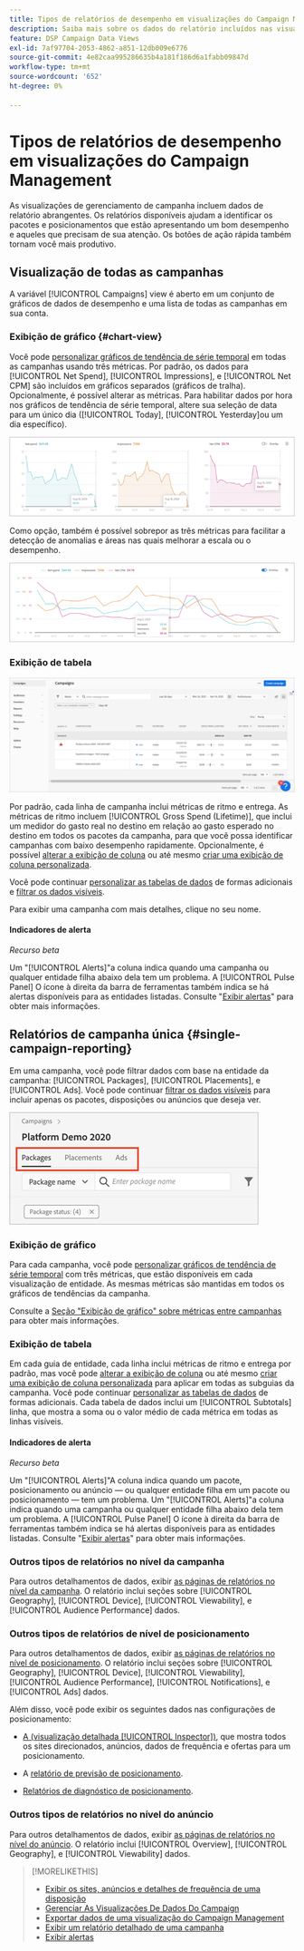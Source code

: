 ```yaml
---
title: Tipos de relatórios de desempenho em visualizações do Campaign Management
description: Saiba mais sobre os dados do relatório incluídos nas visualizações de gerenciamento de campanha.
feature: DSP Campaign Data Views
exl-id: 7af97704-2053-4862-a851-12db009e6776
source-git-commit: 4e82caa995286635b4a181f186d6a1fabb09847d
workflow-type: tm+mt
source-wordcount: '652'
ht-degree: 0%

---
```


# Tipos de relatórios de desempenho em visualizações do Campaign Management

As visualizações de gerenciamento de campanha incluem dados de relatório abrangentes. Os relatórios disponíveis ajudam a identificar os pacotes e posicionamentos que estão apresentando um bom desempenho e aqueles que precisam de sua atenção. Os botões de ação rápida também tornam você mais produtivo.

## Visualização de todas as campanhas

A variável [!UICONTROL Campaigns] view é aberto em um conjunto de gráficos de dados de desempenho e uma lista de todas as campanhas em sua conta.

### Exibição de gráfico {#chart-view}

Você pode [personalizar gráficos de tendência de série temporal](campaign-data-views-manage.md#data-visualizations-manage) em todas as campanhas usando três métricas. Por padrão, os dados para [!UICONTROL Net Spend], [!UICONTROL Impressions], e [!UICONTROL Net CPM] são incluídos em gráficos separados (gráficos de tralha). Opcionalmente, é possível alterar as métricas. Para habilitar dados por hora nos gráficos de tendência de série temporal, altere sua seleção de data para um único dia ([!UICONTROL Today], [!UICONTROL Yesterday]ou um dia específico).

![gráficos de tendência separados para três métricas](/help/dsp/assets/trend-chart-separate.png)

Como opção, também é possível sobrepor as três métricas para facilitar a detecção de anomalias e áreas nas quais melhorar a escala ou o desempenho.

![gráfico de tendências com sobreposição](/help/dsp/assets/trend-chart.png)

### Exibição de tabela

![Lista de campanhas](/help/dsp/assets/campaigns-list.png)

Por padrão, cada linha de campanha inclui métricas de ritmo e entrega. As métricas de ritmo incluem [!UICONTROL Gross Spend (Lifetime)], que inclui um medidor do gasto real no destino em relação ao gasto esperado no destino em todos os pacotes da campanha, para que você possa identificar campanhas com baixo desempenho rapidamente. Opcionalmente, é possível [alterar a exibição de coluna](campaign-data-views-manage.md#column-view-change) ou até mesmo [criar uma exibição de coluna personalizada](campaign-data-views-manage.md#column-view-create).

Você pode continuar [personalizar as tabelas de dados](campaign-data-views-manage.md#data-tables-manage) de formas adicionais e [filtrar os dados visíveis](campaign-data-views-manage.md#filter-data-tables).

Para exibir uma campanha com mais detalhes, clique no seu nome.

#### Indicadores de alerta

*Recurso beta*

Um &quot;[!UICONTROL Alerts]&quot;a coluna indica quando uma campanha ou qualquer entidade filha abaixo dela tem um problema. A [!UICONTROL Pulse Panel] O ícone à direita da barra de ferramentas também indica se há alertas disponíveis para as entidades listadas. Consulte &quot;[Exibir alertas](campaign-alerts.md)&quot; para obter mais informações.

## Relatórios de campanha única {#single-campaign-reporting}

Em uma campanha, você pode filtrar dados com base na entidade da campanha: [!UICONTROL Packages], [!UICONTROL Placements], e [!UICONTROL Ads]. Você pode continuar [filtrar os dados visíveis](campaign-data-views-manage.md#filter-data-tables) para incluir apenas os pacotes, disposições ou anúncios que deseja ver.

![Guias de entidade de campanha](/help/dsp/assets/campaign-subtabs.png)

### Exibição de gráfico

Para cada campanha, você pode [personalizar gráficos de tendência de série temporal](campaign-data-views-manage.md#data-visualizations-manage) com três métricas, que estão disponíveis em cada visualização de entidade. As mesmas métricas são mantidas em todos os gráficos de tendências da campanha.

Consulte a [Seção &quot;Exibição de gráfico&quot; sobre métricas entre campanhas](#chart-view) para obter mais informações.

### Exibição de tabela

Em cada guia de entidade, cada linha inclui métricas de ritmo e entrega por padrão, mas você pode [alterar a exibição de coluna](campaign-data-views-manage.md#column-view-change) ou até mesmo [criar uma exibição de coluna personalizada](campaign-data-views-manage.md#column-view-create) para aplicar em todas as subguias da campanha. Você pode continuar [personalizar as tabelas de dados](campaign-data-views-manage.md#data-tables-manage) de formas adicionais. Cada tabela de dados inclui um [!UICONTROL Subtotals] linha, que mostra a soma ou o valor médio de cada métrica em todas as linhas visíveis.

#### Indicadores de alerta

*Recurso beta*

Um &quot;[!UICONTROL Alerts]&quot;A coluna indica quando um pacote, posicionamento ou anúncio — ou qualquer entidade filha em um pacote ou posicionamento — tem um problema. Um &quot;[!UICONTROL Alerts]&quot;a coluna indica quando uma campanha ou qualquer entidade filha abaixo dela tem um problema. A [!UICONTROL Pulse Panel] O ícone à direita da barra de ferramentas também indica se há alertas disponíveis para as entidades listadas. Consulte &quot;[Exibir alertas](campaign-alerts.md)&quot; para obter mais informações.

### Outros tipos de relatórios no nível da campanha

Para outros detalhamentos de dados, exibir [as páginas de relatórios no nível da campanha](/help/dsp/campaign-management/campaigns/campaign-view-report.md). O relatório inclui seções sobre [!UICONTROL Geography], [!UICONTROL Device], [!UICONTROL Viewability], e [!UICONTROL Audience Performance] dados.

### Outros tipos de relatórios de nível de posicionamento

Para outros detalhamentos de dados, exibir [as páginas de relatórios no nível de posicionamento](/help/dsp/campaign-management/placements/placement-view-report.md). O relatório inclui seções sobre [!UICONTROL Geography], [!UICONTROL Device], [!UICONTROL Viewability], [!UICONTROL Audience Performance], [!UICONTROL Notifications], e [!UICONTROL Ads] dados.

Além disso, você pode exibir os seguintes dados nas configurações de posicionamento:

* [A (visualização detalhada [!UICONTROL Inspector])](placement-details-view.md), que mostra todos os sites direcionados, anúncios, dados de frequência e ofertas para um posicionamento.

* A [relatório de previsão de posicionamento](/help/dsp/campaign-management/reports/placement-forecast.md).

* [Relatórios de diagnóstico de posicionamento](/help/dsp/campaign-management/reports/placement-diagnostics.md).


### Outros tipos de relatórios no nível do anúncio

Para outros detalhamentos de dados, exibir [as páginas de relatórios no nível do anúncio](/help/dsp/campaign-management/ads/ad-view-report.md). O relatório inclui [!UICONTROL Overview], [!UICONTROL Geography], e [!UICONTROL Viewability] dados.

>[!MORELIKETHIS]
>
>* [Exibir os sites, anúncios e detalhes de frequência de uma disposição](placement-details-view.md)
>* [Gerenciar As Visualizações De Dados Do Campaign](campaign-data-views-manage.md)
>* [Exportar dados de uma visualização do Campaign Management](campaign-export-data.md)
>* [Exibir um relatório detalhado de uma campanha](/help/dsp/campaign-management/campaigns/campaign-view-report.md)
>* [Exibir alertas](campaign-alerts.md)
